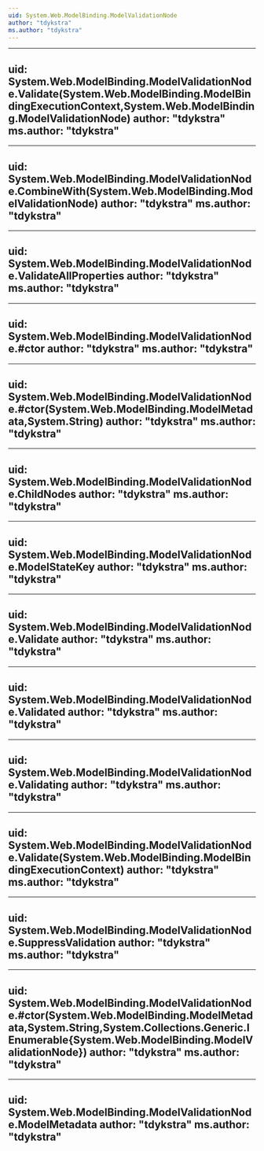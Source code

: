 ```yaml
---
uid: System.Web.ModelBinding.ModelValidationNode
author: "tdykstra"
ms.author: "tdykstra"
---
```


---
uid: System.Web.ModelBinding.ModelValidationNode.Validate(System.Web.ModelBinding.ModelBindingExecutionContext,System.Web.ModelBinding.ModelValidationNode)
author: "tdykstra"
ms.author: "tdykstra"
---

---
uid: System.Web.ModelBinding.ModelValidationNode.CombineWith(System.Web.ModelBinding.ModelValidationNode)
author: "tdykstra"
ms.author: "tdykstra"
---

---
uid: System.Web.ModelBinding.ModelValidationNode.ValidateAllProperties
author: "tdykstra"
ms.author: "tdykstra"
---

---
uid: System.Web.ModelBinding.ModelValidationNode.#ctor
author: "tdykstra"
ms.author: "tdykstra"
---

---
uid: System.Web.ModelBinding.ModelValidationNode.#ctor(System.Web.ModelBinding.ModelMetadata,System.String)
author: "tdykstra"
ms.author: "tdykstra"
---

---
uid: System.Web.ModelBinding.ModelValidationNode.ChildNodes
author: "tdykstra"
ms.author: "tdykstra"
---

---
uid: System.Web.ModelBinding.ModelValidationNode.ModelStateKey
author: "tdykstra"
ms.author: "tdykstra"
---

---
uid: System.Web.ModelBinding.ModelValidationNode.Validate
author: "tdykstra"
ms.author: "tdykstra"
---

---
uid: System.Web.ModelBinding.ModelValidationNode.Validated
author: "tdykstra"
ms.author: "tdykstra"
---

---
uid: System.Web.ModelBinding.ModelValidationNode.Validating
author: "tdykstra"
ms.author: "tdykstra"
---

---
uid: System.Web.ModelBinding.ModelValidationNode.Validate(System.Web.ModelBinding.ModelBindingExecutionContext)
author: "tdykstra"
ms.author: "tdykstra"
---

---
uid: System.Web.ModelBinding.ModelValidationNode.SuppressValidation
author: "tdykstra"
ms.author: "tdykstra"
---

---
uid: System.Web.ModelBinding.ModelValidationNode.#ctor(System.Web.ModelBinding.ModelMetadata,System.String,System.Collections.Generic.IEnumerable{System.Web.ModelBinding.ModelValidationNode})
author: "tdykstra"
ms.author: "tdykstra"
---

---
uid: System.Web.ModelBinding.ModelValidationNode.ModelMetadata
author: "tdykstra"
ms.author: "tdykstra"
---
